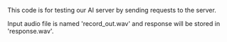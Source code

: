 This code is for testing our AI server by sending requests to the server.

Input audio file is named 'record_out.wav' and response will be stored in 'response.wav'.